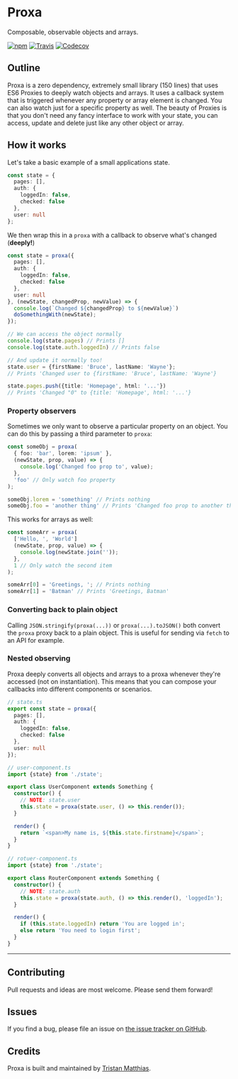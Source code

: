 # Proxa
Composable, observable objects and arrays.

[![npm](https://img.shields.io/npm/v/proxa.svg)](http://npmjs.com/package/proxa)
[![Travis](https://img.shields.io/travis/tristanMatthias/proxa.svg)](https://travis-ci.org/tristanMatthias/proxa)
[![Codecov](https://img.shields.io/codecov/c/github/tristanMatthias/proxa.svg)](https://codecov.io/gh/tristanMatthias/proxa)

## Outline
Proxa is a zero dependency, extremely small library (150 lines) that uses ES6 Proxies to deeply watch objects and arrays.
It uses a callback system that is triggered whenever any property or array element is changed. You can also watch just for a specific property as well.
The beauty of Proxies is that you don't need any fancy interface to work with your state, you can access, update and delete just like any other object or array.

## How it works
Let's take a basic example of a small applications state.

```ts
const state = {
  pages: [],
  auth: {
    loggedIn: false,
    checked: false
  },
  user: null
};
```

We then wrap this in a `proxa` with a callback to observe what's changed (**deeply!**)

```ts
const state = proxa({
  pages: [],
  auth: {
    loggedIn: false,
    checked: false
  },
  user: null
}, (newState, changedProp, newValue) => {
  console.log(`Changed ${changedProp} to ${newValue}`)
  doSomethingWith(newState);
});

// We can access the object normally
console.log(state.pages) // Prints []
console.log(state.auth.loggedIn) // Prints false

// And update it normally too!
state.user = {firstName: 'Bruce', lastName: 'Wayne'};
// Prints 'Changed user to {firstName: 'Bruce', lastName: 'Wayne'}

state.pages.push({title: 'Homepage', html: '...'})
// Prints 'Changed "0" to {title: 'Homepage', html: '...'}
```

### Property observers
Sometimes we only want to observe a particular property on an object. You can do this by passing a third parameter to `proxa`:

```ts
const someObj = proxa(
  { foo: 'bar', lorem: 'ipsum' },
  (newState, prop, value) => {
    console.log('Changed foo prop to', value);
  },
  'foo' // Only watch foo property
);

someObj.lorem = 'something' // Prints nothing
someObj.foo = 'another thing' // Prints 'Changed foo prop to another thing'
```

This works for arrays as well:
```ts
const someArr = proxa(
  ['Hello, ', 'World']
  (newState, prop, value) => {
    console.log(newState.join(''));
  },
  1 // Only watch the second item
);

someArr[0] = 'Greetings, '; // Prints nothing
someArr[1] = 'Batman' // Prints 'Greetings, Batman'
```

### Converting back to plain object
Calling `JSON.stringify(proxa(...))` or `proxa(...).toJSON()` both convert the `proxa` proxy back to a plain object. This is useful for sending via `fetch` to an API for example.

### Nested observing
Proxa deeply converts all objects and arrays to a proxa whenever they're accessed (not on instantiation). This means that you can compose your callbacks into different components or scenarios.

```ts
// state.ts
export const state = proxa({
  pages: [],
  auth: {
    loggedIn: false,
    checked: false
  },
  user: null
});

// user-component.ts
import {state} from './state';

export class UserComponent extends Something {
  constructor() {
    // NOTE: state.user
    this.state = proxa(state.user, () => this.render());
  }

  render() {
    return `<span>My name is, ${this.state.firstname}</span>`;
  }
}

// rotuer-component.ts
import {state} from './state';

export class RouterComponent extends Something {
  constructor() {
    // NOTE: state.auth
    this.state = proxa(state.auth, () => this.render(), 'loggedIn');
  }

  render() {
    if (this.state.loggedIn) return 'You are logged in';
    else return 'You need to login first';
  }
}

```

---

## Contributing
Pull requests and ideas are most welcome. Please send them forward!

## Issues
If you find a bug, please file an issue on [the issue tracker on GitHub](https://github.com/tristanMatthias/proxa/issues).

## Credits
Proxa is built and maintained by [Tristan Matthias](https://www.github.com/tristanMatthias).
